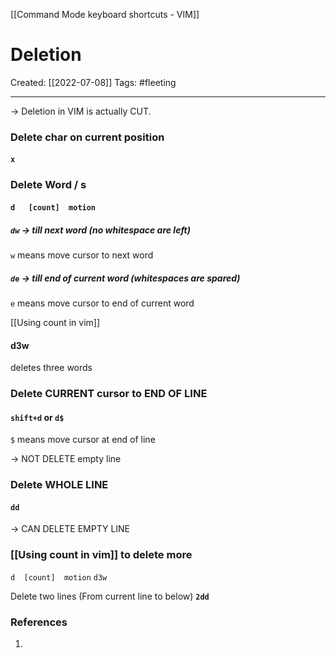 [[Command Mode keyboard shortcuts - VIM]]

# Deletion
Created:  [[2022-07-08]]
Tags: #fleeting 

---
-> Deletion in VIM is actually CUT. 
### Delete char on current position 
#### `x`


### Delete Word / s
#### `d   [count]  motion`
##### `dw`  -> till next word (no whitespace are left)
`w` means move cursor to next word

##### `de` -> till end of current word (whitespaces are spared) 
`e` means move cursor to end of current word

[[Using count in vim]]
#### d3w
deletes three words

### Delete CURRENT cursor to END OF LINE 
#### `shift+d`  or  `d$`
`$` means move cursor at end of line

-> NOT DELETE empty line


### Delete WHOLE LINE 
#### `dd` 
-> CAN DELETE EMPTY LINE

### [[Using count in vim]] to delete more
`d  [count]  motion`
`d3w`

Delete two lines
(From current line to below)
**`2dd`**












### References
1. 